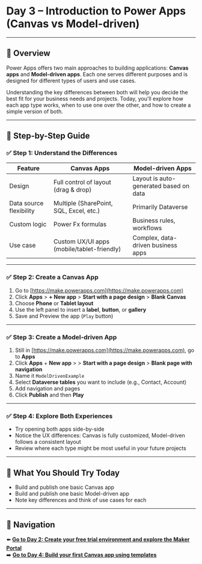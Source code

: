 # Day 3 – Introduction to Power Apps (Canvas vs Model-driven)

---

## 📝 Overview

Power Apps offers two main approaches to building applications: **Canvas apps** and **Model-driven apps**. Each one serves different purposes and is designed for different types of users and use cases.

Understanding the key differences between both will help you decide the best fit for your business needs and projects. Today, you'll explore how each app type works, when to use one over the other, and how to create a simple version of both.

---

## 🧭 Step-by-Step Guide

### ✅ Step 1: Understand the Differences

| Feature               | Canvas Apps                               | Model-driven Apps                          |
|-----------------------|--------------------------------------------|---------------------------------------------|
| Design                | Full control of layout (drag & drop)       | Layout is auto-generated based on data      |
| Data source flexibility | Multiple (SharePoint, SQL, Excel, etc.) | Primarily Dataverse                         |
| Custom logic          | Power Fx formulas                          | Business rules, workflows                   |
| Use case              | Custom UX/UI apps (mobile/tablet-friendly) | Complex, data-driven business apps          |

---

### ✅ Step 2: Create a Canvas App

1. Go to [https://make.powerapps.com](https://make.powerapps.com)
2. Click **Apps** > **+ New app** > **Start with a page design** > **Blank Canvas**
3. Choose **Phone** or **Tablet layout**
4. Use the left panel to insert a **label**, **button**, or **gallery**
5. Save and Preview the app (`Play` button)

---

### ✅ Step 3: Create a Model-driven App

1. Still in [https://make.powerapps.com](https://make.powerapps.com), go to **Apps**
2. Click **Apps** + **New app** >  > **Start with a page design** > **Blank page with navigation**
3. Name it `ModelDrivenExample`
4. Select **Dataverse tables** you want to include (e.g., Contact, Account)
5. Add navigation and pages
6. Click **Publish** and then **Play**

---

### ✅ Step 4: Explore Both Experiences

- Try opening both apps side-by-side
- Notice the UX differences: Canvas is fully customized, Model-driven follows a consistent layout
- Review where each type might be most useful in your future projects

---

## 🔎 What You Should Try Today

- Build and publish one basic Canvas app
- Build and publish one basic Model-driven app
- Note key differences and think of use cases for each

---

## 🔁 Navigation

⬅️ [**Go to Day 2: Create your free trial environment and explore the Maker Portal**](/PowerPlatform/Power%20Platform%2030%20days/Day02.md)  
➡️ [**Go to Day 4: Build your first Canvas app using templates**](/PowerPlatform/Power%20Platform%2030%20days/Day04.md)
